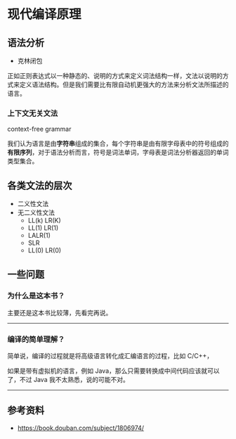 # 现代编译原理

[annotation]: [id] (659fd59e-1858-4999-8155-3c411e74c60b)
[annotation]: [status] (protect)
[annotation]: [create_time] (2021-08-05 14:58:57)
[annotation]: [category] (读书笔记)
[annotation]: [tags] (编译原理)
[annotation]: [comments] (false)
[annotation]: [url] (http://blog.ccyg.studio/article/659fd59e-1858-4999-8155-3c411e74c60b)

## 语法分析

- 克林闭包

正如正则表达式以一种静态的、说明的方式来定义词法结构一样，文法以说明的方式来定义语法结构。但是我们需要比有限自动机更强大的方法来分析文法所描述的语言。

### 上下文无关文法

context-free grammar

我们认为语言是由**字符串**组成的集合，每个字符串是由有限字母表中的符号组成的**有限序列**，对于语法分析而言，符号是词法单词，字母表是词法分析器返回的单词类型集合。

## 各类文法的层次

- 二义性文法
- 无二义性文法
    - LL(k) LR(K)
    - LL(1) LR(1)
    - LALR(1)
    - SLR
    - LL(0) LR(0)

## 一些问题

### 为什么是这本书？

主要还是这本书比较薄，先看完再说。

---

### 编译的简单理解？

简单说，编译的过程就是将高级语言转化成汇编语言的过程，比如 C/C++，

如果是带有虚拟机的语言，例如 Java，那么只需要转换成中间代码应该就可以了，不过 Java 我不太熟悉，说的可能不对。

---

## 参考资料

- <https://book.douban.com/subject/1806974/>
